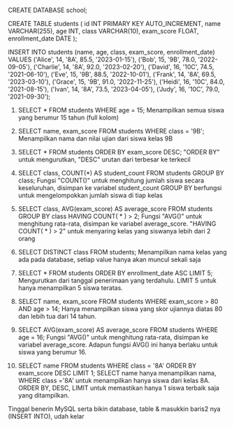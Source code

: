 CREATE DATABASE school;

CREATE TABLE students (
    id INT PRIMARY KEY AUTO_INCREMENT,
    name VARCHAR(255),
    age INT,
    class VARCHAR(10),
    exam_score FLOAT,
    enrollment_date DATE
);

INSERT INTO students (name, age, class, exam_score, enrollment_date) VALUES
('Alice', 14, '8A', 85.5, '2023-01-15'),
('Bob', 15, '9B', 78.0, '2022-09-05'),
('Charlie', 14, '8A', 92.0, '2023-02-20'),
('David', 16, '10C', 74.5, '2021-06-10'),
('Eve', 15, '9B', 88.5, '2022-10-01'),
('Frank', 14, '8A', 69.5, '2023-03-10'),
('Grace', 15, '9B', 91.0, '2022-11-25'),
('Heidi', 16, '10C', 84.0, '2021-08-15'),
('Ivan', 14, '8A', 73.5, '2023-04-05'),
('Judy', 16, '10C', 79.0, '2021-09-30');

1. SELECT * FROM students WHERE age = 15;
Menampilkan semua siswa yang berumur 15 tahun (full kolom)

2. SELECT name, exam_score FROM students WHERE class = '9B';
Menampilkan nama dan nilai ujian dari siswa kelas 9B

3. SELECT * FROM students ORDER BY exam_score DESC;
"ORDER BY" untuk mengurutkan, "DESC" urutan dari terbesar ke terkecil

4. SELECT class, COUNT(*) AS student_count FROM students GROUP BY class;
Fungsi "COUNT()" untuk menghitung jumlah siswa secara keseluruhan, disimpan ke variabel student_count
GROUP BY berfungsi untuk mengelompokkan jumlah siswa di tiap kelas

5. SELECT class, AVG(exam_score) AS average_score
FROM students
GROUP BY class
HAVING COUNT( * ) > 2;
Fungsi "AVG()" untuk menghitung rata-rata, disimpan ke variabel average_score.
"HAVING COUNT( * ) > 2" untuk menyaring kelas yang siswanya lebih dari 2 orang

6. SELECT DISTINCT class FROM students; 
Menampilkan nama kelas yang ada pada database, setiap value hanya akan muncul sekali saja

7. SELECT * FROM students ORDER BY enrollment_date ASC LIMIT 5;
Mengurutkan dari tanggal penerimaan yang terdahulu. LIMIT 5 untuk hanya menampilkan 5 siswa teratas.

8. SELECT name, exam_score 
FROM students 
WHERE exam_score > 80 AND age > 14;
Hanya menampilkan siswa yang skor ujiannya diatas 80 dan lebih tua dari 14 tahun.

9. SELECT AVG(exam_score) AS average_score FROM students WHERE age = 16;
Fungsi "AVG()" untuk menghitung rata-rata, disimpan ke variabel average_score.
Adapun fungsi AVG() ini hanya berlaku untuk siswa yang berumur 16.

10. SELECT name 
FROM students 
WHERE class = '8A' 
ORDER BY exam_score DESC 
LIMIT 1;
SELECT name hanya menampilkan nama, WHERE class ='8A' untuk menampilkan hanya siswa dari kelas 8A.
ORDER BY, DESC, LIMIT untuk memastikan hanya 1 siswa terbaik saja yang ditampilkan.

Tinggal benerin MySQL serta bikin database, table & masukkin baris2 nya (INSERT INTO), udah kelar
